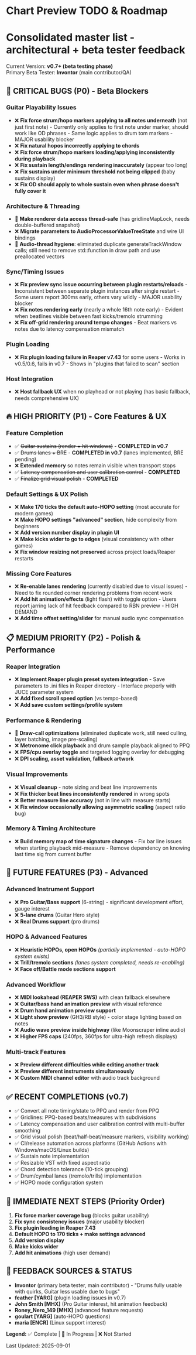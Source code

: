 # Chart Preview TODO & Roadmap
# Consolidated master list - architectural + beta tester feedback

Current Version: **v0.7+ (beta testing phase)**  
Primary Beta Tester: **Invontor** (main contributor/QA)

## 🚨 CRITICAL BUGS (P0) - Beta Blockers

### Guitar Playability Issues
- ❌ **Fix force strum/hopo markers applying to all notes underneath** (not just first note)
      - Currently only applies to first note under marker, should work like OD phrases
      - Same logic applies to drum tom markers - MAJOR usability blocker
- ❌ **Fix natural hopos incorrectly applying to chords** 
- ❌ **Fix force strum/hopo markers loading/applying inconsistently during playback**
- ❌ **Fix sustain length/endings rendering inaccurately** (appear too long)
- ❌ **Fix sustains under minimum threshold not being clipped** (baby sustains display)
- ❌ **Fix OD should apply to whole sustain even when phrase doesn't fully cover it**

### Architecture & Threading
- 🔄 **Make renderer data access thread-safe** (has gridlineMapLock, needs double-buffered snapshot)
- ❌ **Migrate parameters to AudioProcessorValueTreeState** and wire UI bindings
- 🔄 **Audio-thread hygiene**: eliminated duplicate generateTrackWindow calls; still need to remove std::function in draw path and use preallocated vectors

### Sync/Timing Issues  
- ❌ **Fix preview sync issue occurring between plugin restarts/reloads**
      - Inconsistent between separate plugin instances after single restart
      - Some users report 300ms early, others vary wildly - MAJOR usability blocker
- ❌ **Fix notes rendering early** (nearly a whole 16th note early)
      - Evident when beatlines visible between fast kicks/tremolo strumming
- ❌ **Fix off-grid rendering around tempo changes**
      - Beat markers vs notes due to latency compensation mismatch

### Plugin Loading
- ❌ **Fix plugin loading failure in Reaper v7.43** for some users
      - Works in v0.5/0.6, fails in v0.7
      - Shows in "plugins that failed to scan" section

### Host Integration
- ❌ **Host fallback UX** when no playhead or not playing (has basic fallback, needs comprehensive UX)

## 🔥 HIGH PRIORITY (P1) - Core Features & UX

### Feature Completion
- ✅ ~~Guitar sustains (render + hit windows)~~ - **COMPLETED in v0.7**
- ✅ ~~Drums lanes + BRE~~ - **COMPLETED in v0.7** (lanes implemented, BRE pending)
- ❌ **Extended memory** so notes remain visible when transport stops
- ✅ ~~Latency compensation and user calibration control~~ - **COMPLETED**
- ✅ ~~Finalize grid visual polish~~ - **COMPLETED**

### Default Settings & UX Polish
- ❌ **Make 170 ticks the default auto-HOPO setting** (most accurate for modern games)
- ❌ **Make HOPO settings "advanced" section**, hide complexity from beginners  
- ❌ **Add version number display in plugin UI**
- ❌ **Make kicks wider to go to edges** (visual consistency with other games)
- ❌ **Fix window resizing not preserved** across project loads/Reaper restarts

### Missing Core Features
- ❌ **Re-enable lanes rendering** (currently disabled due to visual issues)
      - Need to fix rounded corner rendering problems from recent work
- ❌ **Add hit animation/effects** (light flash) with toggle option
      - Users report jarring lack of hit feedback compared to RBN preview - HIGH DEMAND
- ❌ **Add time offset setting/slider** for manual audio sync compensation

## 📋 MEDIUM PRIORITY (P2) - Polish & Performance

### Reaper Integration
- ❌ **Implement Reaper plugin preset system integration**
      - Save parameters to .ini files in Reaper directory
      - Interface properly with JUCE parameter system
- ❌ **Add fixed scroll speed option** (vs tempo-based)
- ❌ **Add save custom settings/profile system**

### Performance & Rendering
- 🔄 **Draw-call optimizations** (eliminated duplicate work, still need culling, layer batching, image pre-scaling)
- ❌ **Metronome click playback** and drum sample playback aligned to PPQ
- ❌ **FPS/cpu overlay toggle** and targeted logging overlay for debugging
- ❌ **DPI scaling, asset validation, fallback artwork**

### Visual Improvements  
- ❌ **Visual cleanup** - note sizing and beat line improvements
- ❌ **Fix thicker beat lines inconsistently rendered** in wrong spots
- ❌ **Better measure line accuracy** (not in line with measure starts)
- ❌ **Fix window occasionally allowing asymmetric scaling** (aspect ratio bug)

### Memory & Timing Architecture
- ❌ **Build memory map of time signature changes**
      - Fix bar line issues when starting playback mid-measure
      - Remove dependency on knowing last time sig from current buffer

## 🚀 FUTURE FEATURES (P3) - Advanced

### Advanced Instrument Support
- ❌ **Pro Guitar/Bass support** (6-string) - significant development effort, gauge interest
- ❌ **5-lane drums** (Guitar Hero style)
- ❌ **Real Drums support** (pro drums)

### HOPO & Advanced Features  
- ❌ **Heuristic HOPOs, open HOPOs** *(partially implemented - auto-HOPO system exists)*
- ❌ **Trill/tremolo sections** *(lanes system completed, needs re-enabling)*
- ❌ **Face off/Battle mode sections support**

### Advanced Workflow
- ❌ **MIDI lookahead (REAPER SWS)** with clean fallback elsewhere
- ❌ **Guitar/bass hand animation preview** with visual reference  
- ❌ **Drum hand animation preview support**
- ❌ **Light show preview** (GH3/RB style) - color stage lighting based on notes
- ❌ **Audio wave preview inside highway** (like Moonscraper inline audio)
- ❌ **Higher FPS caps** (240fps, 360fps for ultra-high refresh displays)

### Multi-track Features
- ❌ **Preview different difficulties while editing another track**
- ❌ **Preview different instruments simultaneously**  
- ❌ **Custom MIDI channel editor** with audio track background

## ✅ RECENT COMPLETIONS (v0.7)
- ✅ Convert all note timing/state to PPQ and render from PPQ
- ✅ Gridlines: PPQ-based beats/measures with subdivisions
- ✅ Latency compensation and user calibration control with multi-buffer smoothing
- ✅ Grid visual polish (beat/half-beat/measure markers, visibility working)  
- ✅ CI/release automation across platforms (GitHub Actions with Windows/macOS/Linux builds)
- ✅ Sustain note implementation
- ✅ Resizable VST with fixed aspect ratio  
- ✅ Chord detection tolerance (10-tick grouping)
- ✅ Drum/cymbal lanes (tremolo/trills) implementation
- ✅ HOPO mode configuration system

## 🎯 IMMEDIATE NEXT STEPS (Priority Order)
1. **Fix force marker coverage bug** (blocks guitar usability)
2. **Fix sync consistency issues** (major usability blocker)  
3. **Fix plugin loading in Reaper 7.43**
4. **Default HOPO to 170 ticks + make settings advanced**
5. **Add version display**
6. **Make kicks wider**
7. **Add hit animations** (high user demand)

## 📝 FEEDBACK SOURCES & STATUS
- **Invontor** (primary beta tester, main contributor) - "Drums fully usable with quirks, Guitar less usable due to bugs"
- **feather [YARG]** (plugin loading issues in v0.7)
- **John Smith [MHX]** (Pro Guitar interest, hit animation feedback)
- **Roney_Nero_149 [MHX]** (advanced feature requests)
- **goulart [YARG]** (auto-HOPO questions)
- **maria [ENCR]** (Linux support interest)

**Legend:** ✅ Complete | 🔄 In Progress | ❌ Not Started

Last Updated: 2025-09-01